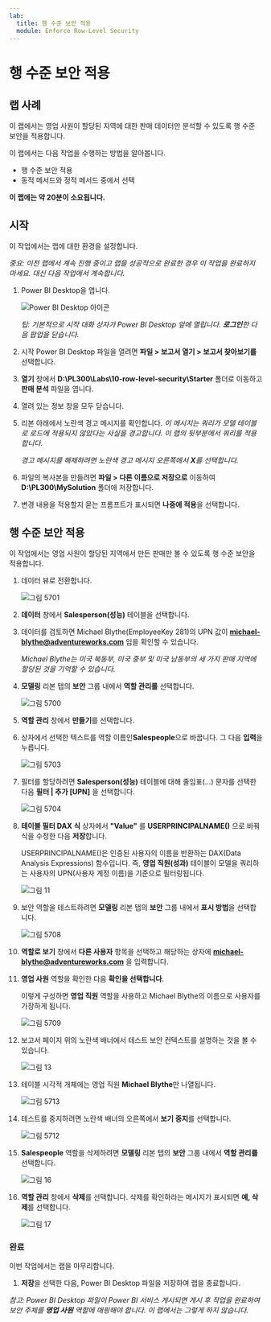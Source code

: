 ```yaml
---
lab:
  title: 행 수준 보안 적용
  module: Enforce Row-Level Security
---
```



# **행 수준 보안 적용**

## **랩 사례**

이 랩에서는 영업 사원이 할당된 지역에 대한 판매 데이터만 분석할 수 있도록 행 수준 보안을 적용합니다.

이 랩에서는 다음 작업을 수행하는 방법을 알아봅니다.

- 행 수준 보안 적용
- 동적 메서드와 정적 메서드 중에서 선택

**이 랩에는 약 20분이 소요됩니다.**

## **시작**

이 작업에서는 랩에 대한 환경을 설정합니다.

*중요: 이전 랩에서 계속 진행 중이고 랩을 성공적으로 완료한 경우 이 작업을 완료하지 마세요. 대신 다음 작업에서 계속합니다.*

1. Power BI Desktop을 엽니다.

    ![Power BI Desktop 아이콘](Linked_image_Files/02-load-data-with-power-query-in-power-bi-desktop_image1.png)

    *팁: 기본적으로 시작 대화 상자가 Power BI Desktop 앞에 열립니다. **로그인**한 다음 팝업을 닫습니다.*

1. 시작 Power BI Desktop 파일을 열려면 **파일 > 보고서 열기 > 보고서 찾아보기를** 선택합니다.

1. **열기** 창에서 **D:\PL300\Labs\10-row-level-security\Starter** 폴더로 이동하고 **판매 분석** 파일을 엽니다.

1. 열려 있는 정보 창을 모두 닫습니다.

1. 리본 아래에서 노란색 경고 메시지를 확인합니다. *이 메시지는 쿼리가 모델 테이블로 로드에 적용되지 않았다는 사실을 경고합니다. 이 랩의 뒷부분에서 쿼리를 적용합니다.*
    
    *경고 메시지를 해제하려면 노란색 경고 메시지 오른쪽에서 **X**를 선택합니다.*

1. 파일의 복사본을 만들려면 **파일 > 다른 이름으로 저장으로** 이동하여 **D:\PL300\MySolution** 폴더에 저장합니다.

1. 변경 내용을 적용할지 묻는 프롬프트가 표시되면 **나중에 적용**을 선택합니다.

## **행 수준 보안 적용**

이 작업에서는 영업 사원이 할당된 지역에서 만든 판매만 볼 수 있도록 행 수준 보안을 적용합니다.

1. 데이터 뷰로 전환합니다.

   ![그림 5701](Linked_image_Files/04-configure-data-model-in-power-bi-desktop-advanced_image20.png)

1. **데이터** 창에서 **Salesperson(성능)** 테이블을 선택합니다.


1. 데이터를 검토하면 Michael Blythe(EmployeeKey 281)의 UPN 값이 **michael-blythe@adventureworks.com** 임을 확인할 수 있습니다.
    
    *Michael Blythe는 미국 북동부, 미국 중부 및 미국 남동부의 세 가지 판매 지역에 할당된 것을 기억할 수 있습니다.*

1. **모델링** 리본 탭의 **보안** 그룹 내에서 **역할 관리를** 선택합니다.

    ![그림 5700](Linked_image_Files/04-configure-data-model-in-power-bi-desktop-advanced_image21.png)

1. **역할 관리** 창에서 **만들기**를 선택합니다.

1. 상자에서 선택한 텍스트를 역할 이름인**Salespeople**으로 바꿉니다. 그 다음 **입력**을 누릅니다.

   ![그림 5703](Linked_image_Files/04-configure-data-model-in-power-bi-desktop-advanced_image23.png)

1. 필터를 할당하려면 **Salesperson(성능)** 테이블에 대해 줄임표(...) 문자를 선택한 다음 **필터 \| 추가 [UPN]** 을 선택합니다.

   ![그림 5704](Linked_image_Files/04-configure-data-model-in-power-bi-desktop-advanced_image24.png)

1. **테이블 필터 DAX 식** 상자에서 **"Value"** 를 **USERPRINCIPALNAME()** 으로 바꿔 식을 수정한 다음 **저장**합니다.
    
    USERPRINCIPALNAME()은 인증된 사용자의 이름을 반환하는 DAX(Data Analysis Expressions) 함수입니다. 즉, **영업 직원(성과)** 테이블이 모델을 쿼리하는 사용자의 UPN(사용자 계정 이름)을 기준으로 필터링됩니다.

   ![그림 11](Linked_image_Files/04-configure-data-model-in-power-bi-desktop-advanced_image25.png)

1. 보안 역할을 테스트하려면 **모델링** 리본 탭의 **보안** 그룹 내에서 **표시 방법**을 선택합니다.

   ![그림 5708](Linked_image_Files/04-configure-data-model-in-power-bi-desktop-advanced_image27.png)

1. **역할로 보기** 창에서 **다른 사용자** 항목을 선택하고 해당하는 상자에 **michael-blythe@adventureworks.com** 을 입력합니다.

1. **영업 사원** 역할을 확인한 다음 **확인을 선택합니다**.
    
    이렇게 구성하면 **영업 직원** 역할을 사용하고 Michael Blythe의 이름으로 사용자를 가장하게 됩니다.

   ![그림 5709](Linked_image_Files/04-configure-data-model-in-power-bi-desktop-advanced_image28.png)

1. 보고서 페이지 위의 노란색 배너에서 테스트 보안 컨텍스트를 설명하는 것을 볼 수 있습니다.

   ![그림 13](Linked_image_Files/04-configure-data-model-in-power-bi-desktop-advanced_image30.png)

1. 테이블 시각적 개체에는 영업 직원 **Michael Blythe**만 나열됩니다.

   ![그림 5713](Linked_image_Files/04-configure-data-model-in-power-bi-desktop-advanced_image31.png)

1. 테스트를 중지하려면 노란색 배너의 오른쪽에서 **보기 중지**를 선택합니다.

   ![그림 5712](Linked_image_Files/04-configure-data-model-in-power-bi-desktop-advanced_image32.png)

1. **Salespeople** 역할을 삭제하려면 **모델링** 리본 탭의 **보안** 그룹 내에서 **역할 관리를** 선택합니다.

   ![그림 16](Linked_image_Files/04-configure-data-model-in-power-bi-desktop-advanced_image33.png)

1. **역할 관리** 창에서 **삭제**를 선택합니다. 삭제를 확인하라는 메시지가 표시되면 **예, 삭제**를 선택합니다.

   ![그림 17](Linked_image_Files/04-configure-data-model-in-power-bi-desktop-advanced_image34.png)

### **완료**

이번 작업에서는 랩을 마무리합니다.

1. **저장**을 선택한 다음, Power BI Desktop 파일을 저장하여 랩을 종료합니다.

*참고: Power BI Desktop 파일이 Power BI 서비스 게시되면 게시 후 작업을 완료하여 보안 주체를 **영업 사원** 역할에 매핑해야 합니다. 이 랩에서는 그렇게 하지 않습니다.*
